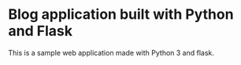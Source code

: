 # Blog application built with Python and Flask

This is a sample web application made with Python 3 and flask.
